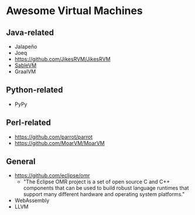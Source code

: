 Awesome Virtual Machines
========================

Java-related
------------
* Jalapeño
* Joeq
* https://github.com/JikesRVM/JikesRVM
* [SableVM](www.sablevm.org)
* GraalVM

Python-related
---------------
* PyPy

Perl-related
------------
* https://github.com/parrot/parrot
* https://github.com/MoarVM/MoarVM

General
-------

* https://github.com/eclipse/omr
  * "The Eclipse OMR project is a set of open source C and C++ components
  that can be used to build robust language runtimes that support many
  different hardware and operating system platforms."
* WebAssembly
* LLVM
